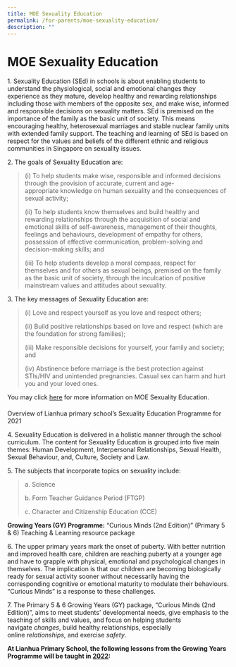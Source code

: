 ```yaml
---
title: MOE Sexuality Education
permalink: /for-parents/moe-sexuality-education/
description: ""
---
```

# MOE Sexuality Education

1. Sexuality Education (SEd) in schools is about enabling students to understand the physiological, social and emotional changes they experience as they mature, develop healthy and rewarding relationships including those with members of the opposite sex, and make wise, informed and responsible decisions on sexuality matters. SEd is premised on the importance of the family as the basic unit of society. This means encouraging healthy, heterosexual marriages and stable nuclear family units with extended family support. The teaching and learning of SEd is based on respect for the values and beliefs of the different ethnic and religious communities in Singapore on sexuality issues.  

  

2\. The goals of Sexuality Education are:

> (i) To help students make wise, responsible and informed decisions through the provision of accurate, current and age-appropriate knowledge on human sexuality and the consequences of sexual activity;
> 
> (ii) To help students know themselves and build healthy and rewarding relationships through the acquisition of social and emotional skills of self-awareness, management of their thoughts, feelings and behaviours, development of empathy for others, possession of effective communication, problem-solving and decision-making skills; and
> 
> (iii) To help students develop a moral compass, respect for themselves and for others as sexual beings, premised on the family as the basic unit of society, through the inculcation of positive mainstream values and attitudes about sexuality.

  

3\. The key messages of Sexuality Education are:

>   
> 
> (i) Love and respect yourself as you love and respect others;
> 
> (ii) Build positive relationships based on love and respect (which are the foundation for strong families);
> 
> (iii) Make responsible decisions for yourself, your family and society; and
> 
> (iv) Abstinence before marriage is the best protection against STIs/HIV and unintended pregnancies. Casual sex can harm and hurt you and your loved ones.

  

You may click [here](https://beta.moe.gov.sg/programmes/sexuality-education/) for more information on MOE Sexuality Education.

  

  

#### 

Overview of Lianhua primary school’s Sexuality Education Programme for 2021

  

4\. Sexuality Education is delivered in a holistic manner through the school curriculum. The content for Sexuality Education is grouped into five main themes: Human Development, Interpersonal Relationships, Sexual Health, Sexual Behaviour, and, Culture, Society and Law.

  

5\. The subjects that incorporate topics on sexuality include:

>   
> 
> a. Science
> 
> b. Form Teacher Guidance Period (FTGP)
> 
> c. Character and Citizenship Education (CCE)

  

**Growing Years (GY) Programme:** “Curious Minds (2nd Edition)” (Primary 5 & 6) Teaching & Learning resource package

  

6\. The upper primary years mark the onset of puberty. With better nutrition and improved health care, children are reaching puberty at a younger age and have to grapple with physical, emotional and psychological changes in themselves. The implication is that our children are becoming biologically ready for sexual activity sooner without necessarily having the corresponding cognitive or emotional maturity to modulate their behaviours. “Curious Minds” is a response to these challenges.

  

7\. The Primary 5 & 6 Growing Years (GY) package, “Curious Minds (2nd Edition)”, aims to meet students’ developmental needs, give emphasis to the teaching of skills and values, and focus on helping students navigate _changes_, build healthy relationships, especially online _relationships_, and exercise _safety_.

**At Lianhua Primary School, the following lessons from the Growing Years Programme will be taught in <u>2022</u>:**